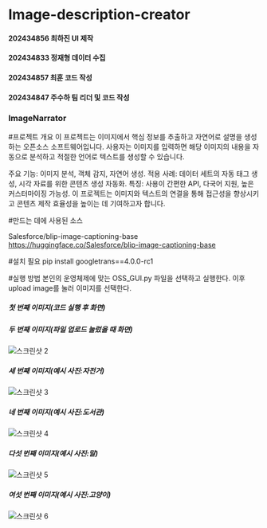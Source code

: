 # Image-description-creator
#### 202434856 최하진 UI 제작
#### 202434833 정재형 데이터 수집
#### 202434857 최훈  코드 작성 
#### 202434847 주수하 팀 리더 및 코드 작성

### ImageNarrator

#프로젝트 개요
이 프로젝트는 이미지에서 핵심 정보를 추출하고 자연어로 설명을 생성하는 오픈소스 소프트웨어입니다. 사용자는 이미지를 입력하면 해당 이미지의 내용을 자동으로 분석하고 적절한 언어로 텍스트를 생성할 수 있습니다.

주요 기능: 이미지 분석, 객체 감지, 자연어 생성.
적용 사례: 데이터 세트의 자동 태그 생성, 시각 자료를 위한 콘텐츠 생성 자동화.
특징: 사용이 간편한 API, 다국어 지원, 높은 커스터마이징 가능성.
이 프로젝트는 이미지와 텍스트의 연결을 통해 접근성을 향상시키고 콘텐츠 제작 효율성을 높이는 데 기여하고자 합니다.

#만드는 데에 사용된 소스

Salesforce/blip-image-captioning-base
https://huggingface.co/Salesforce/blip-image-captioning-base

#설치 필요 
pip install googletrans==4.0.0-rc1

#실행 방법
본인의 운영체제에 맞는 OSS_GUI.py 파일을 선택하고 실행한다. 이후 upload image를 눌러 이미지를 선택한다.

##### 첫 번째 이미지(코드 실행 후 화면)


##### 두 번째 이미지(파일 업로드 눌렀을 때 화면)
![스크린샷 2](https://github.com/code1-tester/Image-description-creator/blob/main/%EC%8A%A4%ED%81%AC%EB%A6%B0%EC%83%B7%202024-12-11%20213105.png)
##### 세 번째 이미지(예시 사진:자전거)
![스크린샷 3](https://github.com/code1-tester/Image-description-creator/blob/main/%EC%8A%A4%ED%81%AC%EB%A6%B0%EC%83%B7%202024-12-11%20213121.png)
##### 네 번째 이미지(예시 사진:도서관)
![스크린샷 4](https://github.com/code1-tester/Image-description-creator/blob/main/%EC%8A%A4%ED%81%AC%EB%A6%B0%EC%83%B7%202024-12-11%20213137.png)
##### 다섯 번째 이미지(예시 사진:말)
![스크린샷 5](https://github.com/code1-tester/Image-description-creator/blob/main/%EC%8A%A4%ED%81%AC%EB%A6%B0%EC%83%B7%202024-12-11%20213152.png
)
##### 여섯 번째 이미지(예시 사진:고양이)
![스크린샷 6](https://github.com/code1-tester/Image-description-creator/blob/main/%EC%8A%A4%ED%81%AC%EB%A6%B0%EC%83%B7%202024-12-11%20213204.png
)



